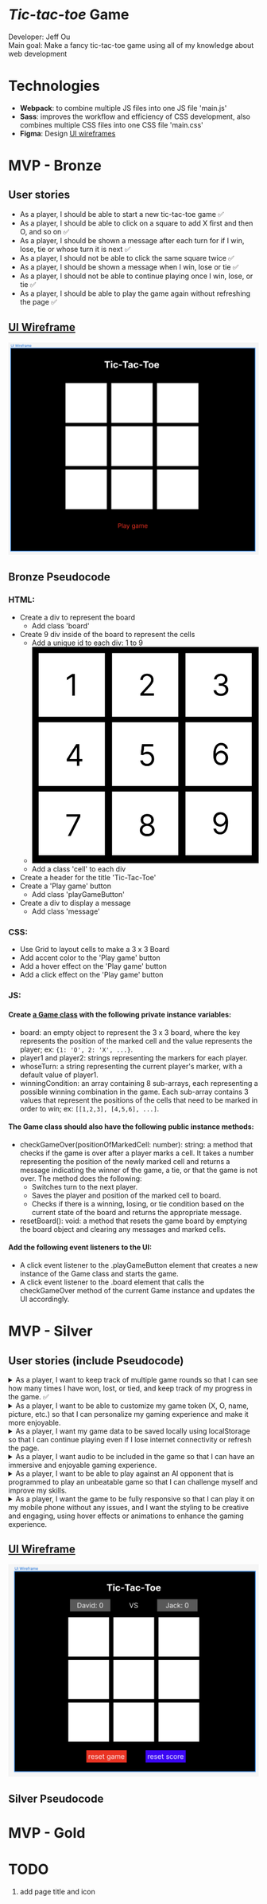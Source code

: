 # _Tic-tac-toe_ Game

Developer: Jeff Ou  
Main goal: Make a fancy tic-tac-toe game using all of my knowledge about web development

# Technologies

- **Webpack**: to combine multiple JS files into one JS file 'main.js'
- **Sass**: improves the workflow and efficiency of CSS development, also combines multiple CSS files into one CSS file 'main.css'
- **Figma**: Design [UI wireframes](https://www.figma.com/file/pONrt65x6N0M6ISI2OpVKh/Tic-Tac-Toe-UI-Design?node-id=6%3A40&t=g5C6NvLxxihRRiIy-1)

# MVP - Bronze

## User stories

- As a player, I should be able to start a new tic-tac-toe game ✅
- As a player, I should be able to click on a square to add X first and then O, and so on ✅
- As a player, I should be shown a message after each turn for if I win, lose, tie or whose turn it is next ✅
- As a player, I should not be able to click the same square twice ✅
- As a player, I should be shown a message when I win, lose or tie ✅
- As a player, I should not be able to continue playing once I win, lose, or tie ✅
- As a player, I should be able to play the game again without refreshing the page ✅

## [UI Wireframe](https://www.figma.com/file/pONrt65x6N0M6ISI2OpVKh/Tic-Tac-Toe-UI-Design?node-id=0%3A1&t=ZF6JZwuBHaZpcvQp-1)

![ui_wireframe image](./resources/ui_wireframe.png)

## Bronze Pseudocode

### HTML:

- Create a div to represent the board
  - Add class 'board'
- Create 9 div inside of the board to represent the cells
  - Add a unique id to each div: 1 to 9
  - ![board](./resources/board_with_id.png)
  - Add a class 'cell' to each div
- Create a header for the title 'Tic-Tac-Toe'
- Create a 'Play game' button
  - Add class 'playGameButton'
- Create a div to display a message
  - Add class 'message'

### CSS:

- Use Grid to layout cells to make a 3 x 3 Board
- Add accent color to the 'Play game' button
- Add a hover effect on the 'Play game' button
- Add a click effect on the 'Play game' button

### JS:

#### Create [a Game class](./src/Game.js) with the following private instance variables:

- board: an empty object to represent the 3 x 3 board, where the key represents the position of the marked cell and the value represents the player; ex: `{1: 'O', 2: 'X', ...}`.
- player1 and player2: strings representing the markers for each player.
- whoseTurn: a string representing the current player's marker, with a default value of player1.
- winningCondition: an array containing 8 sub-arrays, each representing a possible winning combination in the game. Each sub-array contains 3 values that represent the positions of the cells that need to be marked in order to win; ex: `[[1,2,3], [4,5,6], ...]`.

#### The Game class should also have the following public instance methods:

- checkGameOver(positionOfMarkedCell: number): string: a method that checks if the game is over after a player marks a cell. It takes a number representing the position of the newly marked cell and returns a message indicating the winner of the game, a tie, or that the game is not over. The method does the following:
  - Switches turn to the next player.
  - Saves the player and position of the marked cell to board.
  - Checks if there is a winning, losing, or tie condition based on the current state of the board and returns the appropriate message.
- resetBoard(): void: a method that resets the game board by emptying the board object and clearing any messages and marked cells.

#### Add the following event listeners to the UI:

- A click event listener to the .playGameButton element that creates a new instance of the Game class and starts the game.
- A click event listener to the .board element that calls the checkGameOver method of the current Game instance and updates the UI accordingly.

# MVP - Silver

## User stories (include Pseudocode)

<details>
  <summary>As a player, I want to keep track of multiple game rounds so that I can see how many times I have won, lost, or tied, and keep track of my progress in the game. ✅</summary>

### Pseudocode

#### HTML:

- Create a header element
  - Create a scoreboard element
  - Include the title element

#### JS:

- Add **player1WinCount** and **player2WinCount** private instance variables to the _Game_ class
- Update the scoreboard after any player win
</details>

<details>
<summary>As a player, I want to be able to customize my game token (X, O, name, picture, etc.) so that I can personalize my gaming experience and make it more enjoyable.</summary>

### Pseudocode

#### HTML:

- create a form element
  - create a text input for a name
  - create a text input for a marker
  - create a file input for uploading an image
  - create a button to submit the change

#### JS

- create a function to update the name, marker and image in the HTML

</details>

<details>
<summary>As a player, I want my game data to be saved locally using localStorage so that I can continue playing even if I lose internet connectivity or refresh the page.</summary>
</details>
<details>
<summary>As a player, I want audio to be included in the game so that I can have an immersive and enjoyable gaming experience.</summary>
</details>
<details>
<summary>As a player, I want to be able to play against an AI opponent that is programmed to play an unbeatable game so that I can challenge myself and improve my skills.</summary>
</details>
<details>
<summary>As a player, I want the game to be fully responsive so that I can play it on my mobile phone without any issues, and I want the styling to be creative and engaging, using hover effects or animations to enhance the gaming experience.</summary>
</details>

## [UI Wireframe](https://www.figma.com/file/pONrt65x6N0M6ISI2OpVKh/Tic-Tac-Toe-UI-Design?node-id=6%3A40&t=g5C6NvLxxihRRiIy-1)

![sliver_ui_wireframe](./resources/sliver_ui_wireframe.png)

## Silver Pseudocode

# MVP - Gold

# TODO

1. add page title and icon
